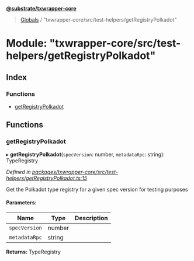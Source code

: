 **[@substrate/txwrapper-core](../README.md)**

> [Globals](../globals.md) / "txwrapper-core/src/test-helpers/getRegistryPolkadot"

# Module: "txwrapper-core/src/test-helpers/getRegistryPolkadot"

## Index

### Functions

* [getRegistryPolkadot](_txwrapper_core_src_test_helpers_getregistrypolkadot_.md#getregistrypolkadot)

## Functions

### getRegistryPolkadot

▸ **getRegistryPolkadot**(`specVersion`: number, `metadataRpc`: string): TypeRegistry

*Defined in [packages/txwrapper-core/src/test-helpers/getRegistryPolkadot.ts:15](https://github.com/paritytech/txwrapper-core/blob/731a943/packages/txwrapper-core/src/test-helpers/getRegistryPolkadot.ts#L15)*

Get the Polkadot type registry for a given spec version for testing purposes

#### Parameters:

Name | Type | Description |
------ | ------ | ------ |
`specVersion` | number |  |
`metadataRpc` | string |   |

**Returns:** TypeRegistry
